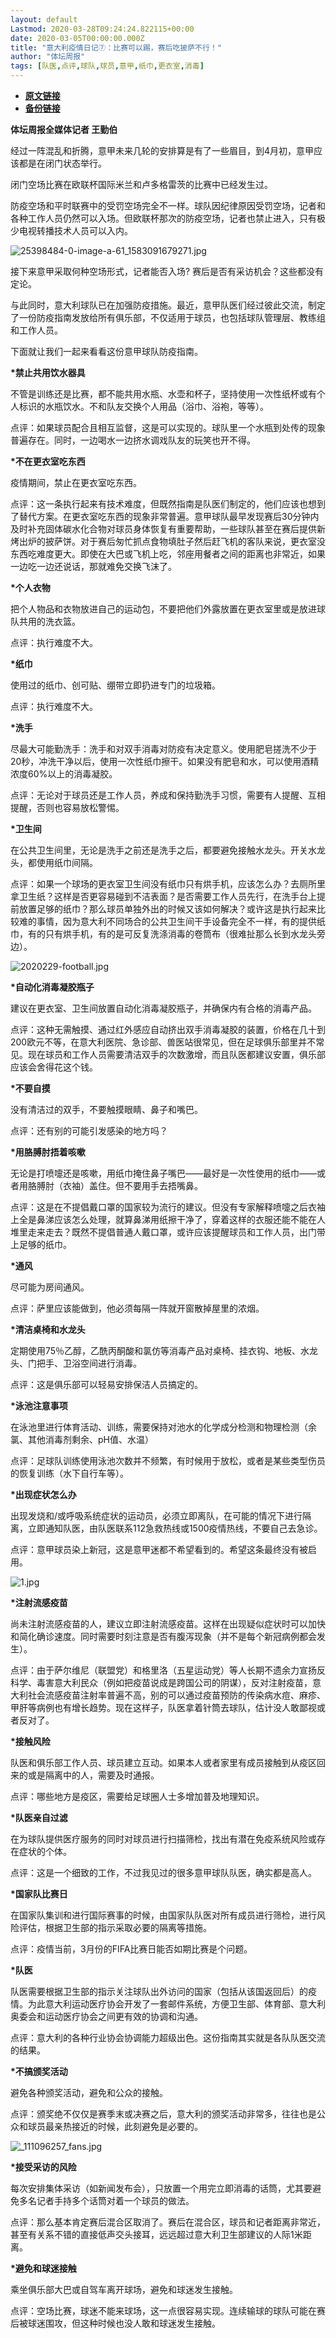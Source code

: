 ```yaml
---
layout: default
Lastmod: 2020-03-28T09:24:24.822115+00:00
date: 2020-03-05T00:00:00.000Z
title: "意大利疫情日记⑦：比赛可以踢，赛后吃披萨不行！"
author: "体坛周报"
tags: [队医,点评,球队,球员,意甲,纸巾,更衣室,消毒]
---
```


* [**原文链接**](http://www.titan24.com/publish/app/data/2020/03/05/307462/os_news.html)
* [**备份链接**](http://archive.ph/VgI9v)


**体坛周报全媒体记者 王勤伯**

经过一阵混乱和折腾，意甲未来几轮的安排算是有了一些眉目，到4月初，意甲应该都是在闭门状态举行。

闭门空场比赛在欧联杯国际米兰和卢多格雷茨的比赛中已经发生过。

防疫空场和平时联赛中的受罚空场完全不一样。球队因纪律原因受罚空场，记者和各种工作人员仍然可以入场。但欧联杯那次的防疫空场，记者也禁止进入，只有极少电视转播技术人员可以入内。

![25398484-0-image-a-61_1583091679271.jpg](/images/post/304a1bf0709aa1ad8abf5ad1c6b352e5.jpg)

接下来意甲采取何种空场形式，记者能否入场? 赛后是否有采访机会？这些都没有定论。

与此同时，意大利球队已在加强防疫措施。最近，意甲队医们经过彼此交流，制定了一份防疫指南发放给所有俱乐部，不仅适用于球员，也包括球队管理层、教练组和工作人员。

下面就让我们一起来看看这份意甲球队防疫指南。

**\*禁止共用饮水器具**

不管是训练还是比赛，都不能共用水瓶、水壶和杯子，坚持使用一次性纸杯或有个人标识的水瓶饮水。不和队友交换个人用品（浴巾、浴袍，等等）。

点评：如果球员配合且相互监督，这是可以实现的。球队里一个水瓶到处传的现象普遍存在。同时，一边喝水一边挤水调戏队友的玩笑也开不得。

**\*不在更衣室吃东西**

疫情期间，禁止在更衣室吃东西。

点评：这一条执行起来有技术难度，但既然指南是队医们制定的，他们应该也想到了替代方案。在更衣室吃东西的现象非常普遍。意甲球队最早发现赛后30分钟内及时补充固体碳水化合物对球员身体恢复有重要帮助，一些球队甚至在赛后提供新烤出炉的披萨饼。对于赛后匆忙抓点食物填肚子然后赶飞机的客队来说，更衣室没东西吃难度更大。即使在大巴或飞机上吃，邻座用餐者之间的距离也非常近，如果一边吃一边还说话，那就难免交换飞沫了。

**\*个人衣物**

把个人物品和衣物放进自己的运动包，不要把他们外露放置在更衣室里或是放进球队共用的洗衣篮。

点评：执行难度不大。

**\*纸巾**

使用过的纸巾、创可贴、绷带立即扔进专门的垃圾箱。

点评：执行难度不大。

**\*洗手**

尽最大可能勤洗手：洗手和对双手消毒对防疫有决定意义。使用肥皂搓洗不少于20秒，冲洗干净以后，使用一次性纸巾擦干。如果没有肥皂和水，可以使用酒精浓度60%以上的消毒凝胶。

点评：无论对于球员还是工作人员，养成和保持勤洗手习惯，需要有人提醒、互相提醒，否则也容易放松警惕。

**\*卫生间**

在公共卫生间里，无论是洗手之前还是洗手之后，都要避免接触水龙头。开关水龙头，都使用纸巾间隔。

点评：如果一个球场的更衣室卫生间没有纸巾只有烘手机，应该怎么办？去厕所里拿卫生纸？这样是否更容易碰到不洁表面？是否需要工作人员先行，在洗手台上提前放置足够的纸巾？那么球员单独外出的时候又该如何解决？或许这是执行起来比较难的事情，因为意大利不同场合的公共卫生间干手设备完全不一样，有的提供纸巾，有的只有烘手机，有的是可反复洗涤消毒的卷筒布（很难扯那么长到水龙头旁边）。

![2020229-football.jpg](/images/post/9885db75da3ec961277705f34602b4f4.jpg)

**\*自动化消毒凝胶瓶子**

建议在更衣室、卫生间放置自动化消毒凝胶瓶子，并确保内有合格的消毒产品。

点评：这种无需触摸、通过红外感应自动挤出双手消毒凝胶的装置，价格在几十到200欧元不等，在意大利医院、急诊部、兽医站很常见，但在足球俱乐部里并不常见。现在球员和工作人员需要清洁双手的次数激增，而且队医都建议安置，俱乐部应该会舍得花这个钱。

**\*不要自摸**

没有清洁过的双手，不要触摸眼睛、鼻子和嘴巴。

点评：还有别的可能引发感染的地方吗？

**\*用胳膊肘捂着咳嗽**

无论是打喷嚏还是咳嗽，用纸巾掩住鼻子嘴巴——最好是一次性使用的纸巾——或者用胳膊肘（衣袖）盖住。但不要用手去捂嘴鼻。

点评：这是在不提倡戴口罩的国家较为流行的建议。但没有专家解释喷嚏之后衣袖上全是鼻涕应该怎么处理，就算鼻涕用纸擦干净了，穿着这样的衣服还能不能在人堆里走来走去？既然不提倡普通人戴口罩，或许应该提醒球员和工作人员，出门带上足够的纸巾。

**\*通风**

尽可能为房间通风。

点评：萨里应该能做到，他必须每隔一阵就开窗散掉屋里的浓烟。

**\*清洁桌椅和水龙头**

定期使用75％乙醇，乙酰丙酮酸和氯仿等消毒产品对桌椅、挂衣钩、地板、水龙头、门把手、卫浴空间进行消毒。

点评：这是俱乐部可以轻易安排保洁人员搞定的。

**\*泳池注意事项**

在泳池里进行体育活动、训练，需要保持对池水的化学成分检测和物理检测（余氯、其他消毒剂剩余、pH值、水温）

点评：足球队训练使用泳池次数并不频繁，有时候用于放松，或者是某些类型伤员的恢复训练（水下自行车等）。

**\*出现症状怎么办**

出现发烧和/或呼吸系统症状的运动员，必须立即离队，在可能的情况下进行隔离，立即通知队医，由队医联系112急救热线或1500疫情热线，不要自己去急诊。

点评：意甲球员染上新冠，这是意甲迷都不希望看到的。希望这条最终没有被启用。

![1.jpg](/images/post/a406e0179949b7b4c8dd66890dc1f699.jpg)

**\*注射流感疫苗**

尚未注射流感疫苗的人，建议立即注射流感疫苗。这样在出现疑似症状时可以加快和简化确诊速度。同时需要时刻注意是否有腹泻现象（并不是每个新冠病例都会发生）。

点评：由于萨尔维尼（联盟党）和格里洛（五星运动党）等人长期不遗余力宣扬反科学、毒害意大利民众（例如把疫苗说成是跨国公司的阴谋），反对注射疫苗，意大利社会流感疫苗注射率普遍不高，别的可以通过疫苗预防的传染病水痘、麻疹、甲肝等病例也有增长趋势。现在这样子，队医拿着针筒去球队，估计没人敢鄙视或者反对了。

**\*接触风险**

队医和俱乐部工作人员、球员建立互动。如果本人或者家里有成员接触到从疫区回来的或是隔离中的人，需要及时通报。

点评：哪些地方是疫区，需要给足球圈人士多增加普及地理知识。 

**\*队医亲自过滤**

在为球队提供医疗服务的同时对球员进行扫描筛检，找出有潜在免疫系统风险或存在症状的个体。

点评：这是一个细致的工作，不过我见过的很多意甲球队队医，确实都是高人。

**\*国家队比赛日**

在国家队集训和进行国际赛事的时候，由国家队队医对所有成员进行筛检，进行风险评估，根据卫生部的指示采取必要的隔离等措施。

点评：疫情当前，3月份的FIFA比赛日能否如期比赛是个问题。

**\*队医**

队医需要根据卫生部的指示关注球队出外访问的国家（包括从该国返回后）的疫情。为此意大利运动医疗协会开发了一套邮件系统，方便卫生部、体育部、意大利奥委会和运动医疗协会之间更有效的协调和沟通。

点评：意大利的各种行业协会协调能力超级出色。这份指南其实就是各队队医交流的结果。

**\*不搞颁奖活动**

避免各种颁奖活动，避免和公众的接触。

点评：颁奖绝不仅仅是赛季末或决赛之后，意大利的颁奖活动非常多，往往也是公众和球员最亲热接近的时候，此刻避免是必要的。

![_111096257_fans.jpg](/images/post/2451b5243f2c8ea37c3450626812a971.jpg@!img01)

**\*接受采访的风险**

每次安排集体采访（如新闻发布会），只放置一个用完立即消毒的话筒，尤其要避免多名记者手持多个话筒对着一个球员的做法。

点评：那么基本肯定赛后混合区取消了。赛后在混合区，球员和记者距离非常近，甚至有关系不错的直接低声交头接耳，远远超过意大利卫生部建议的人际1米距离。

**\*避免和球迷接触**

乘坐俱乐部大巴或自驾车离开球场，避免和球迷发生接触。

点评：空场比赛，球迷不能来球场，这一点很容易实现。连续输球的球队可能在赛后被球迷围攻，但这种时候也没人敢和球迷发生接触。


